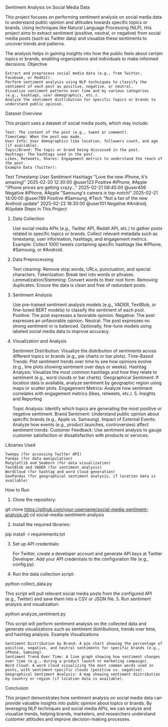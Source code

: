 Sentiment Analysis on Social Media Data

This project focuses on performing sentiment analysis on social media data to understand public opinion and attitudes towards specific topics or brands. Using techniques like Natural Language Processing (NLP), this project aims to extract sentiment (positive, neutral, or negative) from social media posts (such as Twitter data) and visualize these sentiments to uncover trends and patterns.

The analysis helps in gaining insights into how the public feels about certain topics or brands, enabling organizations and individuals to make informed decisions.
Objective

    Extract and preprocess social media data (e.g., from Twitter, Facebook, or Reddit).
    Perform sentiment analysis using NLP techniques to classify the sentiment of each post as positive, negative, or neutral.
    Visualize sentiment patterns over time and by various categories (e.g., hashtags, user demographics, etc.).
    Analyze the sentiment distribution for specific topics or brands to understand public opinion.

Dataset Overview

This project uses a dataset of social media posts, which may include:

    Text: The content of the post (e.g., tweet or comment).
    Timestamp: When the post was made.
    User Info: User demographics like location, followers count, and age (if available).
    Topic/Brand: The topic or brand being discussed in the post.
    Hashtags: The hashtags used in the post.
    Likes, Retweets, Shares: Engagement metrics to understand the reach of the post.
    Example Data (Twitter):
Text	Timestamp	User	Sentiment	Hashtags
"Love the new iPhone, it's amazing!"	2025-02-20 12:30:00	@user123	Positive	#iPhone, #Apple
"iPhone prices are getting crazy..."	2025-02-21 08:45:00	@user456	Negative	#iPhone, #Apple
"Samsung's camera is top-notch!"	2025-02-21 14:00:00	@user789	Positive	#Samsung, #Tech
"Not a fan of the new Android update"	2025-02-22 18:30:00	@user101	Negative	#Android, #Update
Steps in This Project
1. Data Collection

    Use social media APIs (e.g., Twitter API, Reddit API, etc.) to gather posts related to specific topics or brands.
       Collect relevant metadata such as timestamp, user information, hashtags, and engagement metrics.
    Example: Collect 1000 tweets containing specific hashtags like #iPhone, #Samsung, or #Android.

2. Data Preprocessing

    Text cleaning: Remove stop words, URLs, punctuation, and special characters.
    Tokenization: Break text into words or phrases.
    Lemmatization/Stemming: Convert words to their root form.
    Removing duplicates: Ensure the data is clean and free of redundant posts.

3. Sentiment Analysis

    Use pre-trained sentiment analysis models (e.g., VADER, TextBlob, or fine-tuned BERT models) to classify the sentiment of each post.
        Positive: The post expresses a favorable opinion.
        Negative: The post expresses an unfavorable opinion.
           Neutral: The post expresses no strong sentiment or is balanced.
    Optionally, fine-tune models using labeled social media data to improve accuracy.

4. Visualization and Analysis

    Sentiment Distribution: Visualize the distribution of sentiments across different topics or brands (e.g., pie charts or bar plots).
    Time-Based Trends: Plot sentiment trends over time to see how opinions evolve (e.g., line plots showing sentiment over days or weeks).
    Hashtag Analysis: Visualize the most common hashtags and how they relate to sentiment (e.g., word clouds or bar charts).
    Geographical Sentiment: If location data is available, analyze sentiment by geographic region using maps or scatter plots.
    Engagement Metrics: Analyze how sentiment correlates with engagement metrics (likes, retweets, etc.).
   5. Insights and Reporting

    Topic Analysis: Identify which topics are generating the most positive or negative sentiment.
    Brand Sentiment: Understand public opinion about specific brands (e.g., Apple vs. Samsung).
    Impact of External Events: Analyze how events (e.g., product launches, controversies) affect sentiment trends.
    Customer Feedback: Use sentiment analysis to gauge customer satisfaction or dissatisfaction with products or services.

Libraries Used

    Tweepy (for accessing Twitter API)
    Pandas (for data manipulation)
    Matplotlib and Seaborn (for data visualization)
    TextBlob and VADER (for sentiment analysis)
    WordCloud (for hashtag and word cloud generation)
    GeoPandas (for geographical sentiment analysis, if location data is available)

How to Run
1. Clone the repository:

git clone https://github.com/your-username/social-media-sentiment-analysis.git
cd social-media-sentiment-analysis

2. Install the required libraries:

pip install -r requirements.txt

3. Set up API credentials:

    For Twitter, create a developer account and generate API keys at Twitter Developer.
    Add your API credentials to the configuration file (e.g., config.py).

4. Run the data collection script:

python collect_data.py

This script will pull relevant social media posts from the configured API (e.g., Twitter) and save them into a CSV or JSON file.
5. Run sentiment analysis and visualization:

python analyze_sentiment.py

This script will perform sentiment analysis on the collected data and generate visualizations such as sentiment distributions, trends over time, and hashtag analysis.
Example Visualizations

    Sentiment Distribution by Brand: A pie chart showing the percentage of positive, negative, and neutral sentiments for specific brands (e.g., iPhone, Samsung).
    Sentiment Trend Over Time: A line graph showing how sentiment changes over time (e.g., during a product launch or marketing campaign).
    Word Cloud: A word cloud visualizing the most common words used in posts, with sentiment-specific clouds (positive vs. negative).
    Geographical Sentiment Analysis: A map showing sentiment distribution by country or region (if location data is available).

Conclusion

This project demonstrates how sentiment analysis on social media data can provide valuable insights into public opinion about topics or brands. By leveraging NLP techniques and social media APIs, we can analyze and visualize trends, helping brands, marketers, and researchers understand customer attitudes and improve decision-making processes.
